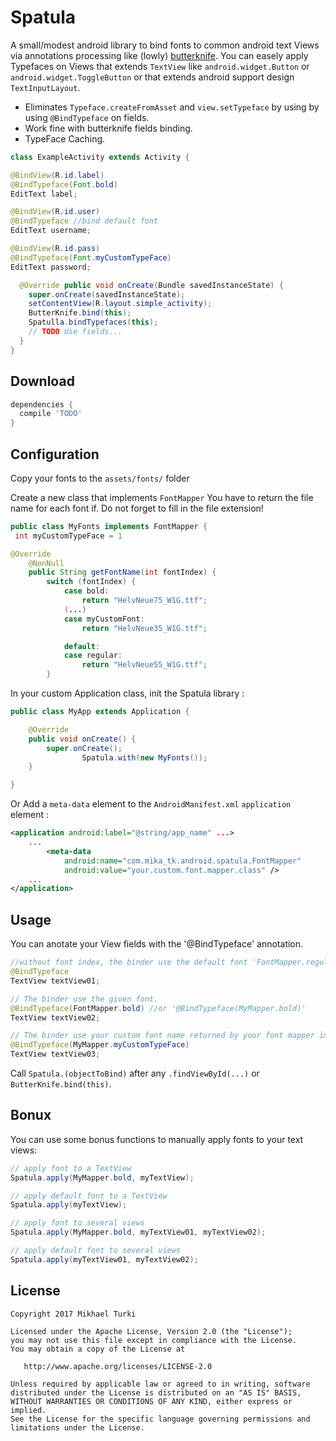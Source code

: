 Spatula
============

A small/modest android library to bind fonts to common android text Views via annotations processing like (lowly) [butterknife][1]. You can easely apply Typefaces on Views that extends `TextView` like `android.widget.Button` or `android.widget.ToggleButton` or that extends android support design `TextInputLayout`.


* Eliminates `Typeface.createFromAsset` and `view.setTypeface` by using by using `@BindTypeface` on fields.
* Work fine with butterknife fields binding.
* TypeFace Caching.

```java
class ExampleActivity extends Activity {

@BindView(R.id.label)
@BindTypeface(Font.bold)
EditText label;

@BindView(R.id.user)
@BindTypeface //bind default font
EditText username;

@BindView(R.id.pass)
@BindTypeface(Font.myCustomTypeFace)
EditText password;

  @Override public void onCreate(Bundle savedInstanceState) {
    super.onCreate(savedInstanceState);
    setContentView(R.layout.simple_activity);
    ButterKnife.bind(this);
    Spatulla.bindTypefaces(this);
    // TODO Use fields...
  }
}
```
Download
--------

```groovy
dependencies {
  compile 'TODO'
}
```

Configuration
-------

Copy your fonts to the `assets/fonts/` folder

Create a new class that implements `FontMapper`
You have to return the file name for each font if. Do not forget to fill in the file extension!

```java
public class MyFonts implements FontMapper {
 int myCustomTypeFace = 1

@Override
    @NonNull
    public String getFontName(int fontIndex) {
        switch (fontIndex) {
            case bold:
                return "HelvNeue75_W1G.ttf";
            (...)
            case myCustomFont:
                return "HelvNeue35_W1G.ttf";

            default:
            case regular:
                return "HelvNeue55_W1G.ttf";
        }
```

In your custom Application class, init the Spatula library :
```java
public class MyApp extends Application {

    @Override
    public void onCreate() {
        super.onCreate();
                Spatula.with(new MyFonts());
    }

}

```

Or Add a `meta-data` element to the `AndroidManifest.xml` `application` element :
```xml
<application android:label="@string/app_name" ...>
    ...
        <meta-data
            android:name="com.mika_tk.android.spatula.FontMapper"
            android:value="your.custom.font.mapper.class" />
    ...
</application>
```

Usage
-------
You can anotate your View fields with the '@BindTypeface' annotation.

```java
//without font index, the binder use the default font 'FontMapper.regular'.
@BindTypeface
TextView textView01;

// The binder use the given font.
@BindTypeface(FontMapper.bold) //or '@BindTypeface(MyMapper.bold)'
TextView textView02;

// The binder use your custom font name returned by your font mapper implementation. Remember to not use negative values for your custom fields.
@BindTypeface(MyMapper.myCustomTypeFace)
TextView textView03;
```

Call `Spatula.(objectToBind)` after any `.findViewById(...)` or `ButterKnife.bind(this)`.

Bonux
-------
You can use some bonus functions to manually apply fonts to your text views:

```java
// apply font to a TextView
Spatula.apply(MyMapper.bold, myTextView);

// apply default font to a TextView
Spatula.apply(myTextView);

// apply font to several views
Spatula.apply(MyMapper.bold, myTextView01, myTextView02);

// apply default font to several views
Spatula.apply(myTextView01, myTextView02);
```

License
-------

    Copyright 2017 Mikhael Turki

    Licensed under the Apache License, Version 2.0 (the "License");
    you may not use this file except in compliance with the License.
    You may obtain a copy of the License at

       http://www.apache.org/licenses/LICENSE-2.0

    Unless required by applicable law or agreed to in writing, software
    distributed under the License is distributed on an "AS IS" BASIS,
    WITHOUT WARRANTIES OR CONDITIONS OF ANY KIND, either express or implied.
    See the License for the specific language governing permissions and
    limitations under the License.

 [1]: http://jakewharton.github.com/butterknife/

